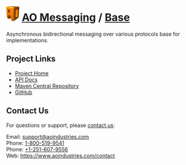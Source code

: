# [<img src="ao-logo.png" alt="AO Logo" width="35" height="40">](https://www.aoindustries.com/) [AO Messaging](https://www.aoindustries.com/ao-messaging/) / [Base](https://www.aoindustries.com/ao-messaging/base/)
Asynchronous bidirectional messaging over various protocols base for implementations.

## Project Links
* [Project Home](https://www.aoindustries.com/ao-messaging/base/)
* [API Docs](https://www.aoindustries.com/ao-messaging/base/apidocs/)
* [Maven Central Repository](https://search.maven.org/#search%7Cgav%7C1%7Cg:%22com.aoindustries%22%20AND%20a:%22ao-messaging-base%22)
* [GitHub](https://github.com/aoindustries/ao-messaging-base)

## Contact Us
For questions or support, please [contact us](https://www.aoindustries.com/contact):

Email: [support@aoindustries.com](mailto:support@aoindustries.com)  
Phone: [1-800-519-9541](tel:1-800-519-9541)  
Phone: [+1-251-607-9556](tel:+1-251-607-9556)  
Web: https://www.aoindustries.com/contact
